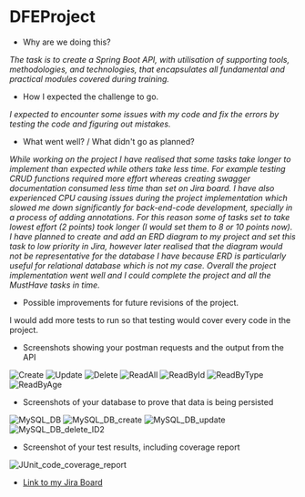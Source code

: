 # DFEProject
* Why are we doing this?

_The task is to create a Spring Boot API, with utilisation of supporting tools, 
methodologies, and technologies, that encapsulates all fundamental and practical modules covered during training._

* How I expected the challenge to go.

_I expected to encounter some issues with my code and fix the errors by testing the code and figuring out mistakes._ 

* What went well? / What didn't go as planned?

_While working on the project I have realised that some tasks take longer to implement than expected while others take less time._
_For example testing CRUD functions required more effort whereas creating swagger documentation consumed less time than set on Jira board._
_I have also experienced CPU causing issues during the project implementation which slowed me down significantly for back-end-code development, specially in a process of adding annotations._
_For this reason some of tasks set to take lowest effort (2 points) took longer (I would set them to 8 or 10 points now)._
_I have planned to create and add an ERD diagram to my project and set this task to low priority in Jira, however later realised that the diagram would not be representative for the database I have because ERD is particularly useful for relational database which is not my case._
_Overall the project implementation went well and I could complete the project and all the MustHave tasks in time._


* Possible improvements for future revisions of the project.

I would add more tests to run so that testing would cover every code in the project.


* Screenshots showing your postman requests and the output from the API

![Create](documentation/screenshots/Create.jpg)
![Update](documentation/screenshots/Update.jpg)
![Delete](documentation/screenshots/Delete.jpg)
![ReadAll](documentation/screenshots/ReadAll.jpg)
![ReadById](documentation/screenshots/ReadById.jpg)
![ReadByType](documentation/screenshots/ReadByType.jpg)
![ReadByAge](documentation/screenshots/ReadByAge.jpg)

* Screenshots of your database to prove that data is being persisted

![MySQL_DB](documentation/screenshots/MySQL_DB.jpg)
![MySQL_DB_create](documentation/screenshots/MySQL_DB_create.jpg)
![MySQL_DB_update](documentation/screenshots/MySQL_DB_update.jpg)
![MySQL_DB_delete_ID2](documentation/screenshots/MySQL_DB_delete_ID2.jpg)

* Screenshot of your test results, including coverage report

![JUnit_code_coverage_report](documentation/screenshots/JUnit_code_coverage_report.jpg)

* [Link to my Jira Board](https://kateryna78.atlassian.net/jira/software/projects/DFEP/boards/4)
